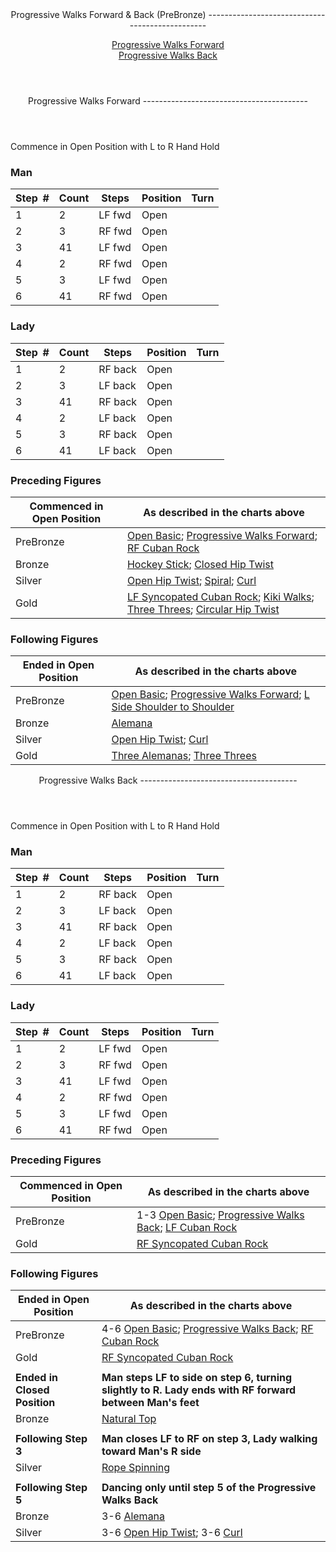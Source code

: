 <header>Progressive Walks Forward &amp; Back (PreBronze)
------------------------------------------------

[Progressive Walks Forward](#fwd)  
 [Progressive Walks Back](#back)

 </header> <header><a id="fwd">Progressive Walks Forward</a>
-----------------------------------------

 </header>Commence in Open Position with L to R Hand Hold

### Man

 | **Step<span style="color:white">\_</span>\#** | **Count** | **Steps** | **Position** | **Turn** |
|---|---|---|---|---|
| 1 | 2 | LF fwd | Open |  |
| 2 | 3 | RF fwd | Open |  |
| 3 | 41 | LF fwd | Open |  |
| 4 | 2 | RF fwd | Open |  |
| 5 | 3 | LF fwd | Open |  |
| 6 | 41 | RF fwd | Open |  |

### Lady

 | ****Step<span style="color:white">\_</span>\#**** | **Count** | **Steps** | **Position** | **Turn** |
|---|---|---|---|---|
| 1 | 2 | RF back | Open |  |
| 2 | 3 | LF back | Open |  |
| 3 | 41 | RF back | Open |  |
| 4 | 2 | LF back | Open |  |
| 5 | 3 | RF back | Open |  |
| 6 | 41 | LF back | Open |  |

### Preceding Figures

 | **Commenced in Open Position** | **As described in the charts above** |
|---|---|
| PreBronze | [Open Basic](open_basic.md); [Progressive Walks Forward](progressive_walks.md); [RF Cuban Rock](cuban_rocks.md) |
| Bronze | [Hockey Stick](hockey_stick.md); [Closed Hip Twist](closed_hip.md) |
| Silver | [Open Hip Twist](open_hip.md); [Spiral](spiral.md); [Curl](curl) |
| Gold | [LF Syncopated Cuban Rock](syncopated_cuban_rock.md); [Kiki Walks](kiki_walks); [Three Threes](three_threes.md); [Circular Hip Twist](circular_hip_twist.md) |

### Following Figures

 | **Ended in Open Position** | **As described in the charts above** |
|---|---|
| PreBronze | [Open Basic](open_basic.md); [Progressive Walks Forward](progressive_walks.md); [L Side Shoulder to Shoulder](shoulder_to_shoulder.md) |
| Bronze | [Alemana](alemana.md) |
| Silver | [Open Hip Twist](open_hip.md); [Curl](curl) |
| Gold | [Three Alemanas](three_alemanas.md); [Three Threes](three_threes.md) |

 <header><a id="back">Progressive Walks Back</a>
---------------------------------------

 </header>Commence in Open Position with L to R Hand Hold

### Man

 | **Step<span style="color:white">\_</span>\#** | **Count** | **Steps** | **Position** | **Turn** |
|---|---|---|---|---|
| 1 | 2 | RF back | Open |  |
| 2 | 3 | LF back | Open |  |
| 3 | 41 | RF back | Open |  |
| 4 | 2 | LF back | Open |  |
| 5 | 3 | RF back | Open |  |
| 6 | 41 | LF back | Open |  |

### Lady

 | ****Step<span style="color:white">\_</span>\#**** | **Count** | **Steps** | **Position** | **Turn** |
|---|---|---|---|---|
| 1 | 2 | LF fwd | Open |  |
| 2 | 3 | RF fwd | Open |  |
| 3 | 41 | LF fwd | Open |  |
| 4 | 2 | RF fwd | Open |  |
| 5 | 3 | LF fwd | Open |  |
| 6 | 41 | RF fwd | Open |  |

### Preceding Figures

 | **Commenced in Open Position** | **As described in the charts above** |
|---|---|
| PreBronze | 1-3 [Open Basic](open_basic.md); [Progressive Walks Back](progressive_walks.md); [LF Cuban Rock](cuban_rocks.md) |
| Gold | [RF Syncopated Cuban Rock](syncopated_cuban_rock.md) |

### Following Figures

 | **Ended in Open Position** | **As described in the charts above** |
|---|---|
| PreBronze | 4-6 [Open Basic](open_basic.md); [Progressive Walks Back](progressive_walks.md); [RF Cuban Rock](cuban_rocks.md) |
| Gold | [RF Syncopated Cuban Rock](syncopated_cuban_rock.md) |
|  |  |
| **Ended in Closed Position** | **Man steps LF to side on step 6, turning slightly to R. Lady ends with RF forward between Man's feet** |
| Bronze | [Natural Top](natural_top.md) |
|  |  |
| **Following Step 3** | **Man closes LF to RF on step 3, Lady walking toward Man's R side** |
| Silver | [Rope Spinning](rope_spinning.md) |
|  |  |
| **Following Step 5** | **Dancing only until step 5 of the Progressive Walks Back** |
| Bronze | 3-6 [Alemana](alemana.md) |
| Silver | 3-6 [Open Hip Twist](open_hip.md); 3-6 [Curl](curl.md) |